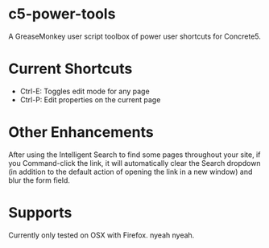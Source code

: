 c5-power-tools
==============
A GreaseMonkey user script toolbox of power user shortcuts for Concrete5. 

Current Shortcuts
=================
- Ctrl-E: Toggles edit mode for any page
- Ctrl-P: Edit properties on the current page

Other Enhancements
==================
After using the Intelligent Search to find some pages throughout your site, if you Command-click the link, it will automatically clear the Search dropdown (in addition to the default action of opening the link in a new window) and blur the form field. 

Supports
========
Currently only tested on OSX with Firefox. nyeah nyeah.
